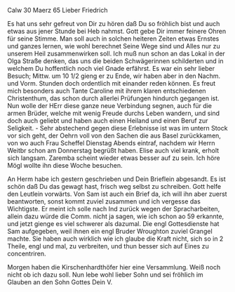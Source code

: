  Calw 30 Maerz 65
Lieber Friedrich

Es hat uns sehr gefreut von Dir zu hören daß Du so fröhlich bist und auch etwas aus jener Stunde bei Heb nahmst. Gott gebe Dir immer feinere Ohren für seine Stimme. Man soll auch in solchen heiteren Zeiten etwas Ernstes und ganzes lernen, wie wohl berechnet Seine Wege sind und Alles nur zu unserem Heil zusammenwirken soll. Ich muß nun schon an das Lokal in der Olga Straße denken, das uns die beiden Schwägerinnen schilderten und in welchem Du hoffentlich noch viel Gnade erfährst. Es war ein sehr lieber Besuch; Mittw. um 10 1/2 gieng er zu Ende, wir haben aber in den Nachm. und Vorm. Stunden doch ordentlich mit einander reden können. Es freut mich besonders auch Tante Caroline mit ihrem klaren entschiedenen Christenthum, das schon durch allerlei Prüfungen hindurch gegangen ist. Nun wolle der HErr diese ganze neue Verbindung segnen, auch für die armen Brüder, welche mit wenig Freude durchs Leben wandern, und sind doch auch geliebt und haben auch einen Heiland und einen Beruf zur Seligkeit. - Sehr abstechend gegen diese Erlebnisse ist was im untern Stock vor sich geht, der Oehrn voll von den Sachen die aus Basel zurückkamen, von wo auch Frau Scheffel Dienstag Abends eintraf, nachdem wir Herrn Weitbr schon am Donnerstag begrüßt haben. Elise auch viel krank, erholt sich langsam. Zaremba scheint wieder etwas besser auf zu sein. Ich höre Mögl wollte ihn diese Woche besuchen.

An Herm habe ich gestern geschrieben und Dein Brieflein abgesandt. Es ist schön daß Du das gewagt hast, frisch weg selbst zu schreiben. Gott helfe den Leutlein vorwärts. Von Sam ist auch ein Brief da, ich will ihn aber zuerst beantworten, sonst kommt zuviel zusammen und ich vergesse das Wichtigste. Er meint ich solle nach Ind zurück wegen der Spracharbeiten, allein dazu würde die Comm. nicht ja sagen, wie ich schon ao 59 erkannte, und jetzt gienge es viel schwerer als dazumal. Die engl Gottesdienste hat Sam aufgegeben, weil ihnen ein engl Bruder Wroughton zuviel Grangel machte. Sie haben auch wirklich wie ich glaube die Kraft nicht, sich so in 2 Theile, engl und mal, zu verbreiten, und thun besser sich auf Eines zu concentriren.

Morgen haben die Kirschenhardthöfer hier eine Versammlung. Weiß noch nicht ob ich dazu soll. Nun lebe wohl lieber Sohn und sei fröhlich im Glauben an den Sohn Gottes
 Dein V.

